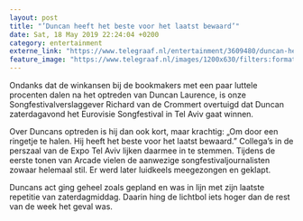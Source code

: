 ```yaml
---
layout: post
title: "’Duncan heeft het beste voor het laatst bewaard’"
date: Sat, 18 May 2019 22:24:04 +0200
category: entertainment
externe_link: "https://www.telegraaf.nl/entertainment/3609480/duncan-heeft-het-beste-voor-het-laatst-bewaard"
feature_image: "https://www.telegraaf.nl/images/1200x630/filters:format(jpeg):quality(80)/cdn-kiosk-api.telegraaf.nl/6ee02782-79f7-11e9-a93e-02d2fb1aa1d7.jpg"
---
```


<p class="intro">Ondanks dat de winkansen bij de bookmakers met een paar luttele procenten dalen na het optreden van Duncan Laurence, is onze Songfestivalverslaggever Richard van de Crommert overtuigd dat Duncan zaterdagavond het Eurovisie Songfestival in Tel Aviv gaat winnen.</p> <p>Over Duncans optreden is hij dan ook kort, maar krachtig: „Om door een ringetje te halen. Hij heeft het beste voor het laatst bewaard.” Collega’s in de perszaal van de Expo Tel Aviv lijken daarmee in te stemmen. Tijdens de eerste tonen van Arcade vielen de aanwezige songfestivaljournalisten zowaar helemaal stil. Er werd later luidkeels meegezongen en geklapt.</p><p>Duncans act ging geheel zoals gepland en was in lijn met zijn laatste repetitie van zaterdagmiddag. Daarin hing de lichtbol iets hoger dan de rest van de week het geval was.</p>
